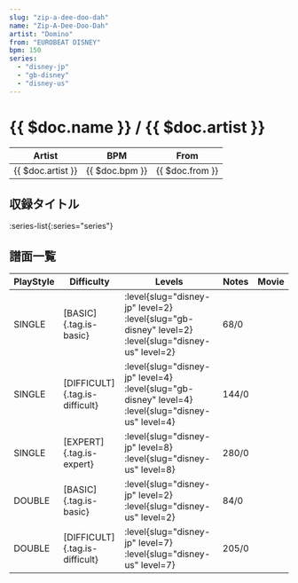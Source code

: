 ```yaml
---
slug: "zip-a-dee-doo-dah"
name: "Zip-A-Dee-Doo-Dah"
artist: "Domino"
from: "EUROBEAT DISNEY"
bpm: 150
series:
  - "disney-jp"
  - "gb-disney"
  - "disney-us"
---
```


# {{ $doc.name }} / {{ $doc.artist }}

|Artist|BPM|From|
|------|---|----|
|{{ $doc.artist }}|{{ $doc.bpm }}|{{ $doc.from }}|

## 収録タイトル

:series-list{:series="series"}

## 譜面一覧

|PlayStyle|Difficulty|Levels|Notes|Movie|
|---------|----------|------|-----|-----|
|SINGLE|[BASIC]{.tag.is-basic}|:level{slug="disney-jp" level=2} :level{slug="gb-disney" level=2} :level{slug="disney-us" level=2}|68/0||
|SINGLE|[DIFFICULT]{.tag.is-difficult}|:level{slug="disney-jp" level=4} :level{slug="gb-disney" level=4} :level{slug="disney-us" level=4}|144/0||
|SINGLE|[EXPERT]{.tag.is-expert}|:level{slug="disney-jp" level=8} :level{slug="disney-us" level=8}|280/0||
|DOUBLE|[BASIC]{.tag.is-basic}|:level{slug="disney-jp" level=2} :level{slug="disney-us" level=2}|84/0||
|DOUBLE|[DIFFICULT]{.tag.is-difficult}|:level{slug="disney-jp" level=7} :level{slug="disney-us" level=7}|205/0||
